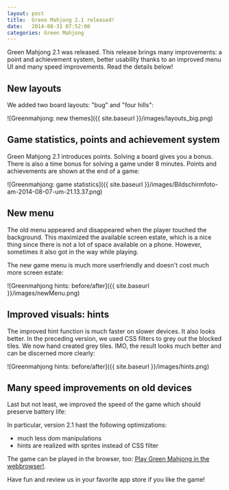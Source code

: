 ```yaml
---
layout: post
title:  Green Mahjong 2.1 released!
date:   2014-08-31 07:52:00
categories: Green Mahjong
---
```

Green Mahjong 2.1 was released. This release brings  many improvements: a point and achievement system, better usability
thanks to an improved  menu UI and many speed improvements. Read the details below!

New layouts
-----------

We added two board layouts: "bug" and "four hills":

![Greenmahjong: new themes]({{ site.baseurl }}/images/layouts_big.png)


Game statistics, points and achievement system
----------------------------------------------

Green Mahjong 2.1 introduces points. Solving a board gives you a bonus. There is also a
time bonus for solving a game under 8 minutes. Points and achievements are shown at the 
end of a game:


![Greenmahjong: game statistics]({{ site.baseurl }}/images/Bildschirmfoto-am-2014-08-07-um-21.13.37.png)

New menu
---------
The old menu appeared and disappeared when the player touched the background. This maximized the available screen estate, 
which is a nice thing since there is not a lot of space available on a phone. However, sometimes it also got in the way while 
playing. 

The new game menu is much more userfriendly and doesn't cost much more screen estate: 

![Greenmahjong hints: before/after]({{ site.baseurl }}/images/newMenu.png)
            
            
Improved visuals: hints
------------------------


The improved hint function is much faster on slower devices. It also looks better.
In the preceding version, we used CSS filters to grey out the blocked tiles. We now hand created grey tiles.
IMO, the result looks much better and can be discerned more clearly:

![Greenmahjong hints: before/after]({{ site.baseurl }}/images/hints.png)


Many speed improvements on old devices
--------------------------------------

Last but not least, we improved the speed of the game which should preserve battery life:

In particular, version 2.1 hast the following optimizations:

 * much less dom manipulations
 * hints are realized with sprites instead of CSS filter


The game can be played in the browser, too: [Play Green Mahjong in the webbrowser!][PlayGameInBrowser].

Have fun and review us in your favorite app store if you like the game!



[PlayGameInBrowser]: https://play.google.com/store/apps/details?idde.beck.greenmahjong
